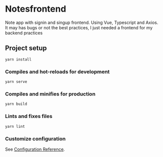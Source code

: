 # Notesfrontend

Note app with signin and singup frontend.
Using Vue, Typescript and Axios.
It may has bugs or not the best practices, I just needed a frontend for my backend practices

## Project setup

```
yarn install
```

### Compiles and hot-reloads for development

```
yarn serve
```

### Compiles and minifies for production

```
yarn build
```

### Lints and fixes files

```
yarn lint
```

### Customize configuration

See [Configuration Reference](https://cli.vuejs.org/config/).
